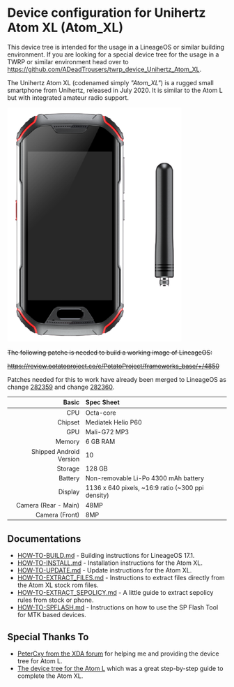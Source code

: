 Device configuration for Unihertz Atom XL (Atom_XL)
=================================================
This device tree is intended for the usage in a LineageOS or similar building environment.
If you are looking for a special device tree for the usage in a TWRP or similar environment head over to https://github.com/ADeadTrousers/twrp_device_Unihertz_Atom_XL.

The Unihertz Atom XL (codenamed simply _"Atom_XL"_) is a rugged small smartphone from Unihertz, released in July 2020. It is similar to the Atom L but with integrated amateur radio support.

![](docs/images/atom_xl.png)

~~The following patche is needed to build a working image of LineageOS:~~

~~<https://review.potatoproject.co/c/PotatoProject/frameworks_base/+/4850>~~

Patches needed for this to work have already been merged to LineageOS as change [282359](https://review.lineageos.org/c/LineageOS/android_frameworks_base/+/282359) and change [282360](https://review.lineageos.org/c/LineageOS/android_frameworks_opt_net_wifi/+/282360).

| Basic                   | Spec Sheet                                                                                                                     |
| -----------------------:|:------------------------------------------------------------------------------------------------------------------------------ |
| CPU                     | Octa-core                                                                                                                      |
| Chipset                 | Mediatek Helio P60                                                                                                             |
| GPU                     | Mali-G72 MP3                                                                                                                   |
| Memory                  | 6 GB RAM                                                                                                                       |
| Shipped Android Version | 10                                                                                                                             |
| Storage                 | 128 GB                                                                                                                         |
| Battery                 | Non-removable Li-Po 4300 mAh battery                                                                                           |
| Display                 | 1136 x 640 pixels, ~16:9 ratio (~300 ppi density)                                                                              |
| Camera (Rear - Main)    | 48MP                                                                                                                           |
| Camera (Front)          | 8MP                                                                                                                            |

## Documentations

- [HOW-TO-BUILD.md](docs/HOW-TO-BUILD.md) - Building instructions for LineageOS 17.1.
- [HOW-TO-INSTALL.md](docs/HOW-TO-INSTALL.md) - Installation instructions for the Atom XL.
- [HOW-TO-UPDATE.md](docs/HOW-TO-UPDATE.md) - Update instructions for the Atom XL.
- [HOW-TO-EXTRACT_FILES.md](docs/HOW-TO-EXTRACT_FILES.md) - Instructions to extract files directly from the Atom XL stock rom files.
- [HOW-TO-EXTRACT_SEPOLICY.md](docs/HOW-TO-EXTRACT_SEPOLICY.md) - A little guide to extract sepolicy rules from stock or phone.
- [HOW-TO-SPFLASH.md](docs/HOW-TO-SPFLASH.md) - Instructions on how to use the SP Flash Tool for MTK based devices.

## Special Thanks To

- [PeterCxy from the XDA forum](https://forum.xda-developers.com/member.php?u=5351691) for helping me and providing the device tree for Atom L.
- [The device tree for the Atom L](https://cgit.typeblog.net/android/device/unihertz/Atom_L/) which was a great step-by-step guide to complete the Atom XL.


